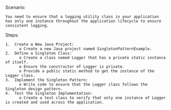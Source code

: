 Scenario: 

    You need to ensure that a logging utility class in your application has only one instance throughout the application lifecycle to ensure consistent logging.

Steps:

    1.	Create a New Java Project:
          o	Create a new Java project named SingletonPatternExample.
    2.	Define a Singleton Class:
          o	Create a class named Logger that has a private static instance of itself.
          o	Ensure the constructor of Logger is private.
          o	Provide a public static method to get the instance of the Logger class.
    3.	Implement the Singleton Pattern:
          o	Write code to ensure that the Logger class follows the Singleton design pattern.
    4.	Test the Singleton Implementation:
          o	Create a test class to verify that only one instance of Logger is created and used across the application.
